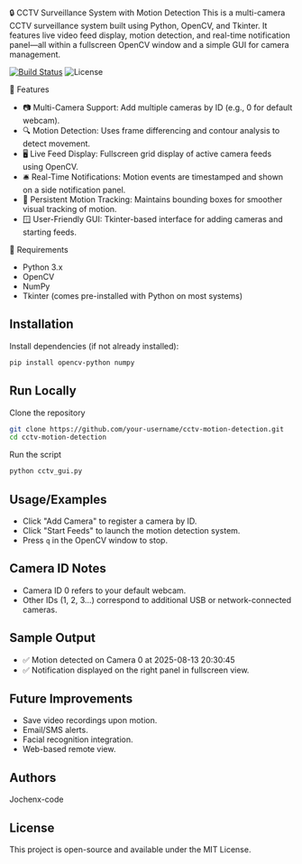 🔒 CCTV Surveillance System with Motion Detection
This is a multi-camera CCTV surveillance system built using Python, OpenCV, and Tkinter. It features live video feed display, motion detection, and real-time notification panel—all within a fullscreen OpenCV window and a simple GUI for camera management.

[![Build Status](https://img.shields.io/badge/build-passing-brightgreen)](https://github.com/your-username/cctv-motion-detection/actions)
![License](https://img.shields.io/badge/license-MIT-blue.svg)

📸 Features
- 📷 Multi-Camera Support: Add multiple cameras by ID (e.g., 0 for default webcam).
- 🔍 Motion Detection: Uses frame differencing and contour analysis to detect movement.
- 🖥️ Live Feed Display: Fullscreen grid display of active camera feeds using OpenCV.
- 🛎️ Real-Time Notifications: Motion events are timestamped and shown on a side notification panel.
- 🧠 Persistent Motion Tracking: Maintains bounding boxes for smoother visual tracking of motion.
- 🪟 User-Friendly GUI: Tkinter-based interface for adding cameras and starting feeds.

🧰 Requirements
- Python 3.x
- OpenCV
- NumPy
- Tkinter (comes pre-installed with Python on most systems)

## Installation
Install dependencies (if not already installed):

```bash
pip install opencv-python numpy
```

## Run Locally
Clone the repository

```bash
git clone https://github.com/your-username/cctv-motion-detection.git
cd cctv-motion-detection
```
Run the script

```bash
python cctv_gui.py
```

## Usage/Examples
- Click "Add Camera" to register a camera by ID.
- Click "Start Feeds" to launch the motion detection system.
- Press `q` in the OpenCV window to stop.

## Camera ID Notes
- Camera ID 0 refers to your default webcam.
- Other IDs (1, 2, 3...) correspond to additional USB or network-connected cameras.

## Sample Output
- ✅ Motion detected on Camera 0 at 2025-08-13 20:30:45
- ✅ Notification displayed on the right panel in fullscreen view.

## Future Improvements
- Save video recordings upon motion.
- Email/SMS alerts.
- Facial recognition integration.
- Web-based remote view.


## Authors
Jochenx-code

## License
This project is open-source and available under the MIT License.
